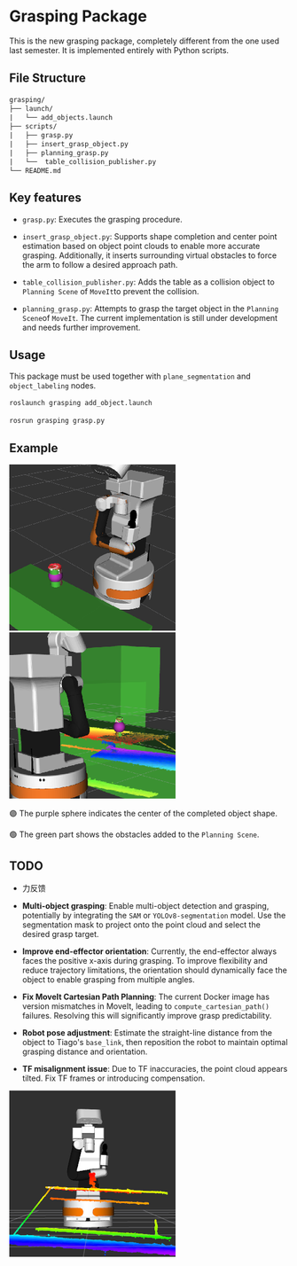 # Grasping Package

This is the new grasping package, completely different from the one used last semester. It is implemented entirely with Python scripts.

## File Structure

    grasping/
    ├── launch/
    |   └── add_objects.launch
    ├── scripts/
    |   ├── grasp.py
    |   ├── insert_grasp_object.py
    |   ├── planning_grasp.py
    |   └──  table_collision_publisher.py
    └── README.md

## Key features

- `grasp.py`: Executes the grasping procedure.

- `insert_grasp_object.py`: Supports shape completion and center point estimation based on object point clouds to enable more accurate grasping. Additionally, it inserts surrounding virtual obstacles to force the arm to follow a desired approach path.

- `table_collision_publisher.py`: Adds the table as a collision object to `Planning Scene` of `MoveIt`to prevent the collision.

- `planning_grasp.py`: Attempts to grasp the target object in the `Planning Scene`of `MoveIt`. The current implementation is still under development and needs further improvement.

## Usage

This package must be used together with `plane_segmentation` and `object_labeling` nodes.

    roslaunch grasping add_object.launch

    rosrun grasping grasp.py

## Example

![example_1](./images/example_1.png)
![example_2](./images/example_2.png)

🟣 The purple sphere indicates the center of the completed object shape.

🟢 The green part shows the obstacles added to the `Planning Scene`.

## TODO

- 力反馈

- **Multi-object grasping**: Enable multi-object detection and grasping, potentially by integrating the `SAM` or `YOLOv8-segmentation` model. Use the segmentation mask to project onto the point cloud and select the desired grasp target.

- **Improve end-effector orientation**: Currently, the end-effector always faces the positive x-axis during grasping. To improve flexibility and reduce trajectory limitations, the orientation should dynamically face the object to enable grasping from multiple angles.

- **Fix MoveIt Cartesian Path Planning**: The current Docker image has version mismatches in MoveIt, leading to `compute_cartesian_path()` failures. Resolving this will significantly improve grasp predictability.

- **Robot pose adjustment**: Estimate the straight-line distance from the object to Tiago's `base_link`, then reposition the robot to maintain optimal grasping distance and orientation.

- **TF misalignment issue**: Due to TF inaccuracies, the point cloud appears tilted. Fix TF frames or introducing compensation.

![TF Problem](./images/TF.png)

